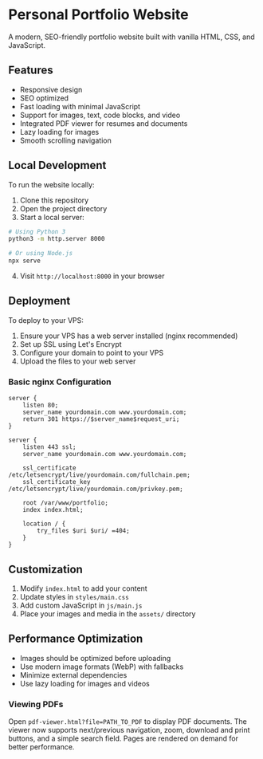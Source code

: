 # Personal Portfolio Website

A modern, SEO-friendly portfolio website built with vanilla HTML, CSS, and JavaScript.

## Features

- Responsive design
- SEO optimized
- Fast loading with minimal JavaScript
- Support for images, text, code blocks, and video
- Integrated PDF viewer for resumes and documents
- Lazy loading for images
- Smooth scrolling navigation

## Local Development

To run the website locally:

1. Clone this repository
2. Open the project directory
3. Start a local server:

```bash
# Using Python 3
python3 -m http.server 8000

# Or using Node.js
npx serve
```

4. Visit `http://localhost:8000` in your browser

## Deployment

To deploy to your VPS:

1. Ensure your VPS has a web server installed (nginx recommended)
2. Set up SSL using Let's Encrypt
3. Configure your domain to point to your VPS
4. Upload the files to your web server

### Basic nginx Configuration

```nginx
server {
    listen 80;
    server_name yourdomain.com www.yourdomain.com;
    return 301 https://$server_name$request_uri;
}

server {
    listen 443 ssl;
    server_name yourdomain.com www.yourdomain.com;

    ssl_certificate /etc/letsencrypt/live/yourdomain.com/fullchain.pem;
    ssl_certificate_key /etc/letsencrypt/live/yourdomain.com/privkey.pem;

    root /var/www/portfolio;
    index index.html;

    location / {
        try_files $uri $uri/ =404;
    }
}
```

## Customization

1. Modify `index.html` to add your content
2. Update styles in `styles/main.css`
3. Add custom JavaScript in `js/main.js`
4. Place your images and media in the `assets/` directory

## Performance Optimization

- Images should be optimized before uploading
- Use modern image formats (WebP) with fallbacks
- Minimize external dependencies
- Use lazy loading for images and videos 
### Viewing PDFs

Open `pdf-viewer.html?file=PATH_TO_PDF` to display PDF documents. The viewer now supports next/previous navigation, zoom, download and print buttons, and a simple search field. Pages are rendered on demand for better performance.

